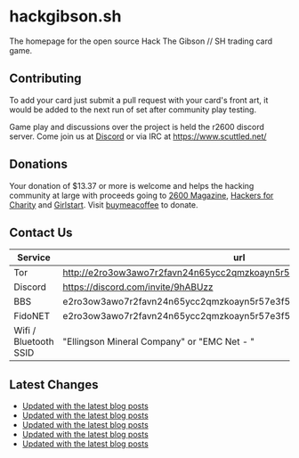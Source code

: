 # hackgibson.sh
The homepage for the open source Hack The Gibson // SH trading card game.


## Contributing

To add your card just submit a pull request with your card's front art, it would be added to the next run of set after community play testing.

Game play and discussions over the project is held the r2600 discord server. Come join us at [Discord](https://discord.com/invite/9hABUzz) or via IRC at https://www.scuttled.net/


## Donations

Your donation of $13.37 or more is welcome and helps the hacking community at large with proceeds going to [2600 Magazine](https://2600.com/), [Hackers for Charity](https://hackersforcharity.org) and [Girlstart](https://girlstart.org).  Visit [buymeacoffee](https://www.buymeacoffee.com/hackgibson.sh) to donate.


## Contact Us

Service | url
-|-
Tor | http://e2ro3ow3awo7r2favn24n65ycc2qmzkoayn5r57e3f56nvjwdcgg32ad.onion
Discord | https://discord.com/invite/9hABUzz
BBS | e2ro3ow3awo7r2favn24n65ycc2qmzkoayn5r57e3f56nvjwdcgg32ad.onion:23
FidoNET | e2ro3ow3awo7r2favn24n65ycc2qmzkoayn5r57e3f56nvjwdcgg32ad.onion:24554
Wifi / Bluetooth SSID | "Ellingson Mineral Company" or "EMC Net - <fidonet address>"

## Latest Changes
<!-- BLOG-POST-LIST:START -->
- [Updated with the latest blog posts](https://github.com/DFW2600/hackgibson.sh/commit/33162d241ee1619bd1bd565f7bfe3ee13ebb7fc3)
- [Updated with the latest blog posts](https://github.com/DFW2600/hackgibson.sh/commit/ff0f55885ae16e1b7cf99eb62094c6ff4dcf9e94)
- [Updated with the latest blog posts](https://github.com/DFW2600/hackgibson.sh/commit/8b55189efece3b55cbd8d4e925b857306cbf23ab)
- [Updated with the latest blog posts](https://github.com/DFW2600/hackgibson.sh/commit/48c962d03daa14f2e914ef6a998e3b87646f616c)
- [Updated with the latest blog posts](https://github.com/DFW2600/hackgibson.sh/commit/c936565a61955c4195a506a0817c12b50cd7394c)
<!-- BLOG-POST-LIST:END -->
